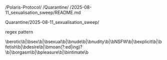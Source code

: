 /Polaris-Protocol/
    /Quarantine/
        /2025-08-11_sexualisation_sweep/README.md


Quarantine/2025-08-11_sexualisation_sweep/


regex pattern

\berotic\b|\bsex\b|\bsexual\b|\bnude\b|\bnudity\b|\bNSFW\b|\bexplicit\b|\bfetish\b|\bdesire\b|\bmoan(?:ed|ing)?\b|\borgasm\b|\bpleasure\b|\bintimate\b
